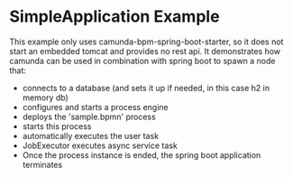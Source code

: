 # SimpleApplication Example

This example only uses camunda-bpm-spring-boot-starter, so it does not start an embedded tomcat and provides no rest api.
It demonstrates how camunda can be used in combination with spring boot to spawn a node that:

- connects to a database (and sets it up if needed, in this case h2 in memory db)
- configures and starts a process engine
- deploys the 'sample.bpmn' process
- starts this process
- automatically executes the user task
- JobExecutor executes async service task
- Once the process instance is ended, the spring boot application terminates
